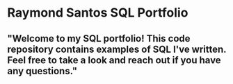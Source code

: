 # Raymond Santos SQL Portfolio

##  "Welcome to my SQL portfolio! This code repository contains examples of SQL I've written. Feel free to take a look and reach out if you have any questions." 
